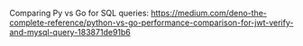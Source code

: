 Comparing Py vs Go for SQL queries:
https://medium.com/deno-the-complete-reference/python-vs-go-performance-comparison-for-jwt-verify-and-mysql-query-183871de91b6
